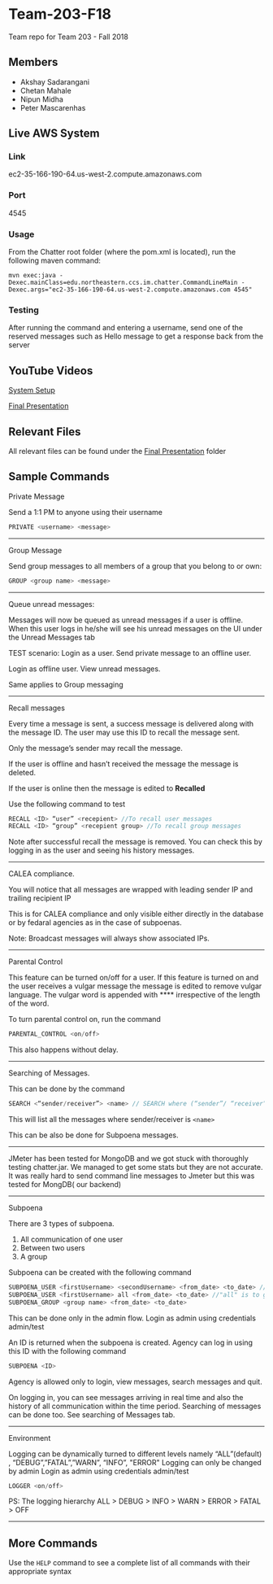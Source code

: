 # Team-203-F18
Team repo for Team 203 - Fall 2018

## Members

* Akshay Sadarangani
* Chetan Mahale
* Nipun Midha
* Peter Mascarenhas 

## Live AWS System
### Link
ec2-35-166-190-64.us-west-2.compute.amazonaws.com

### Port
4545

### Usage
From the Chatter root folder (where the pom.xml is located), run the following maven command:

`mvn exec:java -Dexec.mainClass=edu.northeastern.ccs.im.chatter.CommandLineMain -Dexec.args="ec2-35-166-190-64.us-west-2.compute.amazonaws.com 4545"`

### Testing
After running the command and entering a username, send one of the reserved messages such as Hello message to get a response back from the server

## YouTube Videos
[System Setup](https://youtu.be/Vg7KViwQjUo)

[Final Presentation](https://youtu.be/urxNehEfwSA)

## Relevant Files
All relevant files can be found under the [Final Presentation](https://github.ccs.neu.edu/cs5500/team-203-F18/tree/master/Final%20Submission) folder

## Sample Commands

Private Message

Send a 1:1 PM to anyone using their username
```java
PRIVATE <username> <message>
```
**********************************************************
Group Message

Send group messages to all members of a group that you belong to or own:
```java
GROUP <group name> <message>
```
**********************************************************
Queue unread messages:

Messages will now be queued as unread messages if a user is offline.  When this user logs in he/she will see his unread messages on the UI under the Unread Messages tab

TEST scenario:
Login as a user. Send private message to an offline user. 

Login as offline user. 
View unread messages.

Same applies to Group messaging

***********************************************************
Recall messages

Every time a message is sent, a success message is delivered along with the message ID. The user may use this ID to recall the message sent. 

Only the message’s sender may recall the message.
 
If the user is offline and hasn’t received the message the message is deleted. 

If the user is online then the message is edited to **Recalled**


Use the following command to test

```java
RECALL <ID> “user” <recepient> //To recall user messages
RECALL <ID> “group” <recepient group> //To recall group messages
```

Note after successful recall the message is removed. You can check this by logging in as the user and seeing his history messages.


***********************************************************

CALEA compliance.


You will notice that all messages are wrapped with leading sender IP and trailing recipient IP

This is for CALEA compliance and only visible either directly in the database or by fedaral agencies as in the case of subpoenas.

Note: Broadcast messages will always show associated IPs.


***********************************************************

Parental Control


This feature can be turned on/off for a user. 
If this feature is turned on and the user receives a vulgar message the message is edited to remove vulgar language. 
The vulgar word is appended with **** irrespective of the length of the word.


To turn parental control on, run the command

```java
PARENTAL_CONTROL <on/off>
```

This also happens without delay. 


***********************************************************

Searching of Messages.


This can be done by the command 
```java
SEARCH <“sender/receiver”> <name> // SEARCH where (“sender”/ “receiver”) is <name>
```


This will list all the messages where sender/receiver is `<name>`

This can be also be done for Subpoena messages.

***********************************************************

JMeter has been tested for MongoDB and we got stuck with thoroughly testing chatter.jar.
We managed to get some stats but they are not accurate. 
It was really hard to send command line messages to Jmeter but this was tested for MongDB( our backend)

***********************************************************

Subpoena

There are 3 types of subpoena.
1. All communication of one user
2. Between two users
3. A group

Subpoena can be created with the following command
```java 
SUBPOENA_USER <firstUsername> <secondUsername> <from_date> <to_date> //Date should be of format mm-dd-yyyy
SUBPOENA_USER <firstUsername> all <from_date> <to_date> //"all" is to get all communication of single user
SUBPOENA_GROUP <group name> <from_date> <to_date>
```
This can be done only in the admin flow.
Login as admin using credentials admin/test

An ID is returned when the subpoena is created. Agency can log in using this ID with the following command
```java
SUBPOENA <ID>
```

Agency is allowed only to login, view messages, search messages and quit.

On logging in, you can see messages arriving in real time and also the history of all communication within the time period.
Searching of messages can be done too. See searching of Messages tab.


***********************************************************

Environment

Logging can be dynamically turned to different levels namely “ALL”(default) , “DEBUG”,”FATAL”,”WARN”, “INFO”, "ERROR"
Logging can only be changed by admin
Login as admin using credentials admin/test
```java
LOGGER <on/off>
```

PS: The logging hierarchy
ALL > DEBUG > INFO > WARN > ERROR > FATAL > OFF

***********************************************************

## More Commands

Use the `HELP` command to see a complete list of all commands with their appropriate syntax
